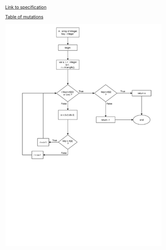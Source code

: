 [Link to specification](misc/Lab2-spec.pdf)


[Table of mutations](misc/mutation_table.pdf)

![UML](misc/Lab2-UML.jpg)
